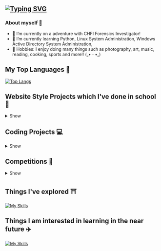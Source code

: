 ## [![Typing SVG](https://readme-typing-svg.herokuapp.com?font=Fira+Code&pause=1000&color=F7CCE7&width=435&lines=Helllooo!!+(%E0%B9%91%CB%83%E1%B4%97%CB%82)%EF%BB%AD)](https://git.io/typing-svg)

<!--
**Solaireis/Solaireis** is a ✨ _special_ ✨ repository because its `README.md` (this file) appears on your GitHub profile.

Here are some ideas to get you started: -->
### About myself 🌻
- 🔭 I’m currently on a adventure with CHFI Forensics Investigator!
- 🌱 I’m currently learning Python, Linux System Administration, Windows Active Directory System Administration,
- 🧋 Hobbies: I enjoy doing many things such as photography, art, music, reading, cooking, sports and more!! („• ֊ •„)



## My Top Languages 🌟
[![Top Langs](https://github-readme-stats.vercel.app/api/top-langs/?username=Solaireis&langs_count=10)](https://github.com/anuraghazra/github-readme-stats)

## Website Style Projects which I've done in school 🎉 <!-- turn this into a table with desc -->
<details>
  <summary>Show</summary>
  
  - [Pear Inc, Product Web Page](https://github.com/Solaireis/PearInc)
  - [Nanyang Poly Astronomy Club Page](https://github.com/Solaireis/NYP-ASTRO)
  - [BrasBasahBookStore Web Application](https://github.com/Solaireis/1566-App-dev-Team-2)
  - [Coursefinity Web Application Security Project](https://github.com/Solaireis/CWC-Application-Security-Project)
  
</details>


## Coding Projects 💻 <!-- turn this into a table with desc -->
<details>
  <summary>Show</summary>
  
  - [Python Vending Machine](https://github.com/Solaireis/Vending-Machine/tree/main)
  - [Data Structures and Algorithm Hotel Booking](https://github.com/Solaireis/DataStructures-Algorithms/tree/main/201520M_ASSN)
  - [Data Sturctures and Algorithm Assignment](https://github.com/Solaireis/DataStructures-Algorithms/tree/main/DSA%20Submission%20Assignment%202)
  
</details>


## Competitions 🎯 <!-- turn this into a table with desc -->
<details>
  <summary>Show</summary>
   
   - Capture the flags
   - CodeForces
   
</details>


## Things I've explored ⛩️ <!-- turn this into a table with desc -->
[![My Skills](https://skillicons.dev/icons?i=js,html,css,python,azure,cloudflare,figma,gcp,mysql,powershell,flask,xd,bootstrap,ai,bash&theme=light)](https://skillicons.dev)

## Things I am interested in learning in the near future ✈️ <!-- turn this into a table with desc -->
[![My Skills](https://skillicons.dev/icons?i=aws,cpp,c,cs,docker,firebase,pytorch,selenium,tailwind,unreal,arduino&theme=light)](https://skillicons.dev)



